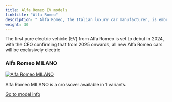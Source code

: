 ```yaml
---
title: Alfa Romeo EV models
linktitle: "Alfa Romeo"
description: " Alfa Romeo, the Italian luxury car manufacturer, is embracing electrification with a clear strategy. By 2027, Alfa Romeo plans to transform its lineup to be fully electric."
weight: 30
---
```

<!-- markdownlint-disable MD033 -->
<!-- markdownlint-disable MD010 -->
The first pure electric vehicle (EV) from Alfa Romeo is set to debut in 2024, with the CEO confirming that from 2025 onwards, all new Alfa Romeo cars will be exclusively electric

<div class="container p-3 mb-4 bg-body-tertiary rounded border">
<h3> Alfa Romeo MILANO</h3>
	<div class="row">
		<div class="col col-12 col-md-6">
			<a href="milano"><img src="https://media.evkx.net/multimedia/models/alfa_romeo/milano/milano_veloce/main_1_st.jpg" class="img-fluid" alt="Alfa Romeo MILANO" ></a>
		</div>
		<div class="col col-12 col-md-6">
<p>
Alfa Romeo MILANO is a crossover available in 1 variants.
</p>
	<a href="milano/" class="btn btn-outline-primary" role="button">Go to model info</a>
		</div>
	</div>
</div>
